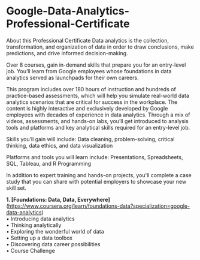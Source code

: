 # Google-Data-Analytics-Professional-Certificate

About this Professional Certificate
Data analytics is the collection, transformation, and organization of data in order to draw conclusions, make predictions, and drive informed decision-making.

Over 8 courses, gain in-demand skills that prepare you for an entry-level job. You’ll learn from Google employees whose foundations in data analytics served as launchpads for their own careers.

This program includes over 180 hours of instruction and hundreds of practice-based assessments, which will help you simulate real-world data analytics scenarios that are critical for success in the workplace. The content is highly interactive and exclusively developed by Google employees with decades of experience in data analytics. Through a mix of videos, assessments, and hands-on labs, you’ll get introduced to analysis tools and platforms and key analytical skills required for an entry-level job.

Skills you’ll gain will include: Data cleaning, problem-solving, critical thinking, data ethics, and data visualization

Platforms and tools you will learn include: Presentations, Spreadsheets, SQL, Tableau, and R Programming

In addition to expert training and hands-on projects, you'll complete a case study that you can share with potential employers to showcase your new skill set.

**1. [Foundations: Data, Data, Everywhere]**(https://www.coursera.org/learn/foundations-data?specialization=google-data-analytics)<br />
    •	Introducing data analytics<br />
    •	Thinking analytically<br />
    •	Exploring the wonderful world of data<br />
    •	Setting up a data toolbox<br />
    •	Discovering data career possibilities<br />
    •	Course Challenge<br />

